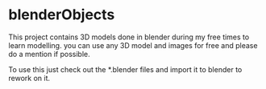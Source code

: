 # blenderObjects
   This project contains 3D models done in blender during my free times to learn modelling.
   you can use any 3D model and images for free and please do a mention if possible.
   
   To use this just check out the *.blender files and import it to blender to rework on it.
